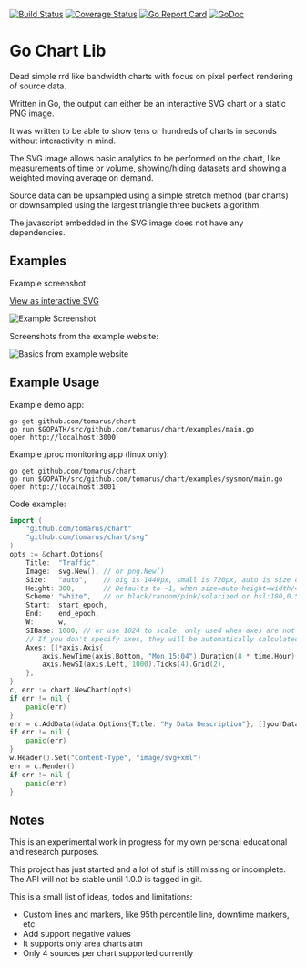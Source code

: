 [![Build Status](https://api.travis-ci.org/tomarus/chart.svg)](https://travis-ci.org/tomarus/chart)
[![Coverage Status](https://coveralls.io/repos/github/tomarus/chart/badge.svg?branch=master)](https://coveralls.io/github/tomarus/chart?branch=master)
[![Go Report Card](https://goreportcard.com/badge/github.com/tomarus/chart)](https://goreportcard.com/report/github.com/tomarus/chart)
[![GoDoc](https://godoc.org/github.com/tomarus/chart?status.svg)](https://godoc.org/github.com/tomarus/chart)

# Go Chart Lib

Dead simple rrd like bandwidth charts with focus on pixel perfect rendering of source data.

Written in Go, the output can either be an interactive SVG chart or a static PNG image.

It was written to be able to show tens or hundreds of charts in seconds without interactivity in mind.

The SVG image allows basic analytics to be performed on the chart, like measurements of time or volume, showing/hiding datasets and showing a weighted moving average on demand.

Source data can be upsampled using a simple stretch method (bar charts) or downsampled using the largest triangle three buckets algorithm.

The javascript embedded in the SVG image does not have any dependencies.

## Examples

Example screenshot:

[View as interactive SVG](http://s.chiparus.org/6/6b15c5349e894fe9.svg)

![Example Screenshot](http://s.chiparus.org/5/5caa4e08e4b2edb3.png)

Screenshots from the example website:

![Basics from example website](http://s.chiparus.org/3/3a23cff5f7c2c704.png)

## Example Usage

Example demo app:

```
go get github.com/tomarus/chart 
go run $GOPATH/src/github.com/tomarus/chart/examples/main.go
open http://localhost:3000
```

Example /proc monitoring app (linux only):

```
go get github.com/tomarus/chart
go run $GOPATH/src/github.com/tomarus/chart/examples/sysmon/main.go
open http://localhost:3001
```

Code example:

```go
import (
    "github.com/tomarus/chart"
    "github.com/tomarus/chart/svg"
)
opts := &chart.Options{
    Title:  "Traffic",
    Image:  svg.New(), // or png.New()
    Size:   "auto",    // big is 1440px, small is 720px, auto is size of dataset
    Height: 300,       // Defaults to -1, when size=auto height=width/4, otherwise set fixed height
    Scheme: "white",   // or black/random/pink/solarized or hsl:180,0.5,0.25
    Start:  start_epoch,
    End:    end_epoch,
	W:      w,
	SIBase: 1000, // or use 1024 to scale, only used when axes are not specified.
	// If you don't specify axes, they will be automatically calculated using some defaults.
    Axes: []*axis.Axis{
        axis.NewTime(axis.Bottom, "Mon 15:04").Duration(8 * time.Hour).Grid(4),
        axis.NewSI(axis.Left, 1000).Ticks(4).Grid(2),
    },
}
c, err := chart.NewChart(opts)
if err != nil {
    panic(err)
}
err = c.AddData(&data.Options{Title: "My Data Description"}, []yourData)
if err != nil {
    panic(err)
}
w.Header().Set("Content-Type", "image/svg+xml")
err = c.Render()
if err != nil {
    panic(err)
}
```

## Notes

This is an experimental work in progress for my own personal educational and research purposes.

This project has just started and a lot of stuf is still missing or incomplete. The API will not be stable until 1.0.0 is tagged in git.

This is a small list of ideas, todos and limitations:
* Custom lines and markers, like 95th percentile line, downtime markers, etc
* Add support negative values
* It supports only area charts atm
* Only 4 sources per chart supported currently
